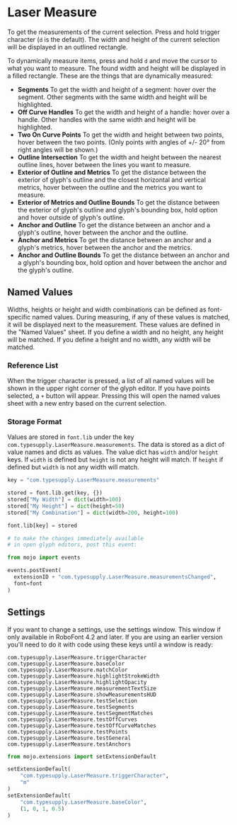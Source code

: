 # Laser Measure

To get the measurements of the current selection. Press and hold trigger
character (`d` is the default). The width and height of the current
selection will be displayed in an outlined rectangle.

To dynamically measure items, press and hold `d` and move the cursor
to what you want to measure. The found width and height will be
displayed in a filled rectangle. These are the things that are
dynamically measured:

- **Segments** To get the width and height of a segment: hover over
  the segment. Other segments with the same width and height will
  be highlighted.
- **Off Curve Handles** To get the width and height of a handle:
  hover over a handle. Other handles with the same width and height
  will be highlighted.
- **Two On Curve Points** To get the width and height between two
  points, hover between the two points. (Only points with angles of
  +/- 20° from right angles will be shown.)
- **Outline Intersection** To get the width and height between the
  nearest outline lines, hover between the lines you want to measure.
- **Exterior of Outline and Metrics** To get the distance between the
  exterior of glyph's outline and the closest horizontal and vertical
  metrics, hover between the outline and the metrics you want to measure.
- **Exterior of Metrics and Outline Bounds** To get the distance between
  the exterior of glyph's outline and glyph's bounding box, hold option
  and hover outside of glyph's outline.
- **Anchor and Outline** To get the distance between an anchor and a
  glyph's outline, hover between the anchor and the outline.
- **Anchor and Metrics** To get the distance between an anchor and a
  glyph's metrics, hover between the anchor and the metrics.
- **Anchor and Outline Bounds** To get the distance between an anchor
  and a glyph's bounding box, hold option and hover between the anchor
  and the glyph's outline.

## Named Values

Widths, heights or height and width combinations can be defined as
font-specific named values. During measuring, if any of these values
is matched, it will be displayed next to the measurement. These
values are defined in the "Named Values" sheet. If you define a width
and no height, any height will be matched. If you define a height and
no width, any width will be matched.

### Reference List

When the trigger character is pressed, a list of all named values
will be shown in the upper right corner of the glyph editor. If
you have points selected, a `+` button will appear. Pressing this
will open the named values sheet with a new entry based on the
current selection.

### Storage Format

Values are stored in `font.lib` under the key `com.typesupply.LaserMeasure.measurements`.
The data is stored as a dict of value names and dicts as values. The
value dict has `width` and/or `height` keys. If `width` is defined but
`height` is not any height will match. If `height` if defined but
`width` is not any width will match.

```python
key = "com.typesupply.LaserMeasure.measurements"

stored = font.lib.get(key, {})
stored["My Width"] = dict(width=100)
stored["My Height"] = dict(height=50)
stored["My Combination"] = dict(width=200, height=100)

font.lib[key] = stored

# to make the changes immediately available
# in open glyph editors, post this event:

from mojo import events

events.postEvent(
  extensionID + "com.typesupply.LaserMeasure.measurementsChanged",
  font=font
)
```

## Settings

If you want to change a settings, use the settings window. This window
if only available in RoboFont 4.2 and later. If you are using an earlier
version you'll need to do it with code using these keys until a window
is ready:

```
com.typesupply.LaserMeasure.triggerCharacter
com.typesupply.LaserMeasure.baseColor
com.typesupply.LaserMeasure.matchColor
com.typesupply.LaserMeasure.highlightStrokeWidth
com.typesupply.LaserMeasure.highlightOpacity
com.typesupply.LaserMeasure.measurementTextSize
com.typesupply.LaserMeasure.showMeasurementsHUD
com.typesupply.LaserMeasure.testSelection
com.typesupply.LaserMeasure.testSegments
com.typesupply.LaserMeasure.testSegmentMatches
com.typesupply.LaserMeasure.testOffCurves
com.typesupply.LaserMeasure.testOffCurveMatches
com.typesupply.LaserMeasure.testPoints
com.typesupply.LaserMeasure.testGeneral
com.typesupply.LaserMeasure.testAnchors
```

```python
from mojo.extensions import setExtensionDefault

setExtensionDefault(
    "com.typesupply.LaserMeasure.triggerCharacter",
    "m"
)
setExtensionDefault(
    "com.typesupply.LaserMeasure.baseColor",
    (1, 0, 1, 0.5)
)
```
